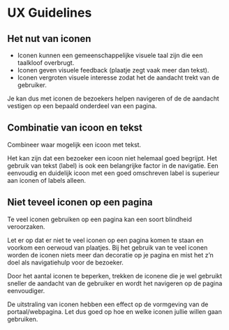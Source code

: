 <!-- @license CC0-1.0 -->

# UX Guidelines

## Het nut van iconen

- Iconen kunnen een gemeenschappelijke visuele taal zijn die een taalkloof overbrugt.
- Iconen geven visuele feedback (plaatje zegt vaak meer dan tekst).
- Iconen vergroten visuele interesse zodat het de aandacht trekt van de gebruiker.

Je kan dus met iconen de bezoekers helpen navigeren of de de aandacht vestigen op een bepaald onderdeel van een pagina.

## Combinatie van icoon en tekst

Combineer waar mogelijk een icoon met tekst.

Het kan zijn dat een bezoeker een icoon niet helemaal goed begrijpt. Het gebruik van tekst (label) is ook een belangrijke factor in de navigatie. Een eenvoudig en duidelijk icoon met een goed omschreven label is superieur aan iconen of labels alleen.

## Niet teveel iconen op een pagina

Te veel iconen gebruiken op een pagina kan een soort blindheid veroorzaken.

Let er op dat er niet te veel iconen op een pagina komen te staan en voorkom een oerwoud van plaatjes. Bij het gebruik van te veel iconen worden de iconen niets meer dan decoratie op je pagina en mist het z’n doel als navigatiehulp voor de bezoeker.

Door het aantal iconen te beperken, trekken de iconene die je wel gebruikt sneller de aandacht van de gebruiker en wordt het navigeren op de pagina eenvoudiger.

De uitstraling van iconen hebben een effect op de vormgeving van de portaal/webpagina. Let dus goed op hoe en welke iconen jullie willen gaan gebruiken.
